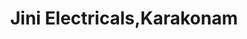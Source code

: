 ---
title: "Jini Electricals,Karakonam"
url: /neyyattinkara/jini-electricals-karakonam/
shop: electrical
---